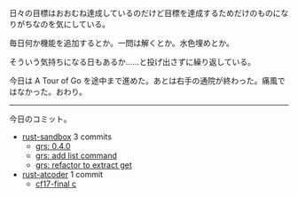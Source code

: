 日々の目標はおおむね達成しているのだけど目標を達成するためだけのものになりがちなのを気にしている。

毎日何か機能を追加するとか。一問は解くとか。水色埋めとか。

そういう気持ちになる日もあるか……と投げ出さずに繰り返している。

今日は A Tour of Go を途中まで進めた。あとは右手の通院が終わった。痛風ではなかった。おわり。

---

今日のコミット。

- [rust-sandbox](https://github.com/bouzuya/rust-sandbox) 3 commits
  - [grs: 0.4.0](https://github.com/bouzuya/rust-sandbox/commit/f4c88d83876c674390289356f63658d06bfe582d)
  - [grs: add list command](https://github.com/bouzuya/rust-sandbox/commit/a3b7fe27bcc197e952c892d47e1db2cf5cbe2f8f)
  - [grs: refactor to extract get](https://github.com/bouzuya/rust-sandbox/commit/67c3042f2f36daaca302e7ace40e4b569ef29b51)
- [rust-atcoder](https://github.com/bouzuya/rust-atcoder) 1 commit
  - [cf17-final c](https://github.com/bouzuya/rust-atcoder/commit/841f8e65287e75c9149de6b1231dc552b0e8b9ad)
